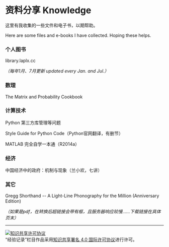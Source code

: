# 资料分享 Knowledge

这里有我收集的一些文件和电子书，以期帮助。

Here are some files and e-books I have collected. Hoping these helps.

### 个人图书

library.laplx.cc

*（每年1月、7月更新 updated every Jan. and Jul.）*

### 数理

The Matrix and Probability Cookbook

### 计算技术

Python 第三方库管理等问题

Style Guide for Python Code（Python官网翻译，有删节）

MATLAB 完全自学一本通（R2014a）

### 经济

中国经济中的政府：机制与现象（兰小欢，七讲）

### 其它

Gregg Shorthand -- A Light-Line Phonography for the Million (Anniversary Edition)

*（如果是pdf，在转换后超链接会带有框，且服务器响应较慢……下载链接在具体页末）*

---

<a rel="license" href="http://creativecommons.org/licenses/by/4.0/"><img alt="知识共享许可协议" style="border-width:0" src="https://i.creativecommons.org/l/by/4.0/88x31.png" /></a><br />“经验记录”栏目作品采用<a rel="license" href="http://creativecommons.org/licenses/by/4.0/">知识共享署名 4.0 国际许可协议</a>进行许可。